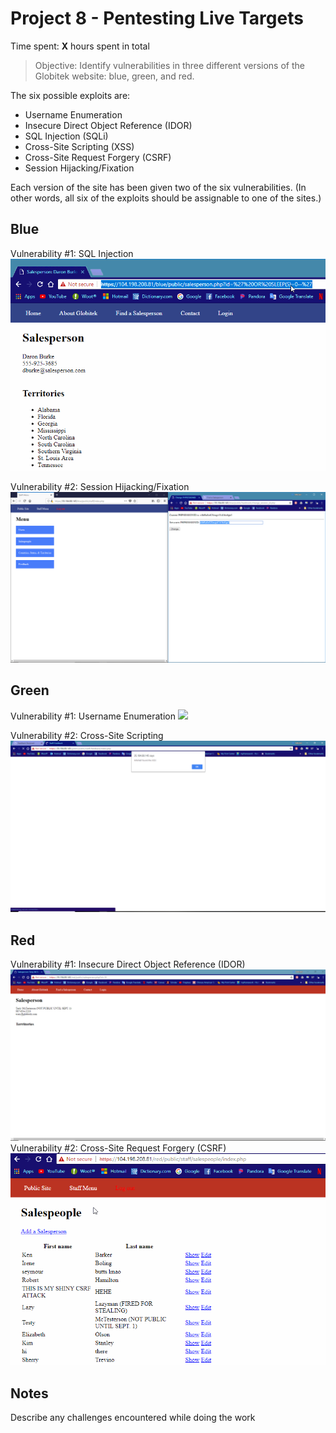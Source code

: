 # Project 8 - Pentesting Live Targets

Time spent: **X** hours spent in total

> Objective: Identify vulnerabilities in three different versions of the Globitek website: blue, green, and red.

The six possible exploits are:
* Username Enumeration
* Insecure Direct Object Reference (IDOR)
* SQL Injection (SQLi)
* Cross-Site Scripting (XSS)
* Cross-Site Request Forgery (CSRF)
* Session Hijacking/Fixation

Each version of the site has been given two of the six vulnerabilities. (In other words, all six of the exploits should be assignable to one of the sites.)

## Blue

Vulnerability #1: SQL Injection
    ![](ScreenCaptures/BLUE-SQLInjection.gif)

Vulnerability #2: Session Hijacking/Fixation
    ![](ScreenCaptures/BLUE-HIJACK.PNG)


## Green

Vulnerability #1: Username Enumeration
    ![](ScreenCaptures/GREEN-UsernameEnumeration.PNG)

Vulnerability #2: Cross-Site Scripting
    ![](ScreenCaptures/GREEN-XSS.PNG)


## Red

Vulnerability #1: Insecure Direct Object Reference (IDOR)
    ![](ScreenCaptures/RED-IDOR.PNG)
Vulnerability #2: Cross-Site Request Forgery (CSRF)
    ![](ScreenCaptures/RED-CSRF.gif)


## Notes

Describe any challenges encountered while doing the work
